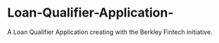 # Loan-Qualifier-Application-
A Loan Qualifier Application creating with the Berkley Fintech initiative.
